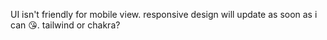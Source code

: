 UI isn't friendly for mobile view. responsive design will update as soon as i can 😘. tailwind or chakra? 
